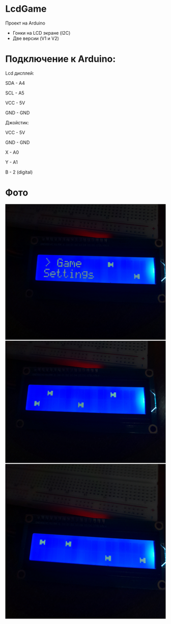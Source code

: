 # LcdGame
Проект на Arduino 
- Гонки на LCD экране (I2C)
- Две версии (V1 и V2)

# Подключение к Arduino:
Lcd дисплей:

SDA - A4

SCL - A5

VCC - 5V

GND - GND

Джойстик:

VCC - 5V
 
GND - GND
 
X - A0
 
Y - A1
 
B - 2 (digital)
# Фото

![alt text](https://github.com/MoonNiRy/LcdGame/blob/main/Images/20240921_194758.jpg?raw=true)
![alt text](https://github.com/MoonNiRy/LcdGame/blob/main/Images/20240921_194823.jpg?raw=true)
![alt text](https://github.com/MoonNiRy/LcdGame/blob/main/Images/20240921_194831.jpg?raw=true)

